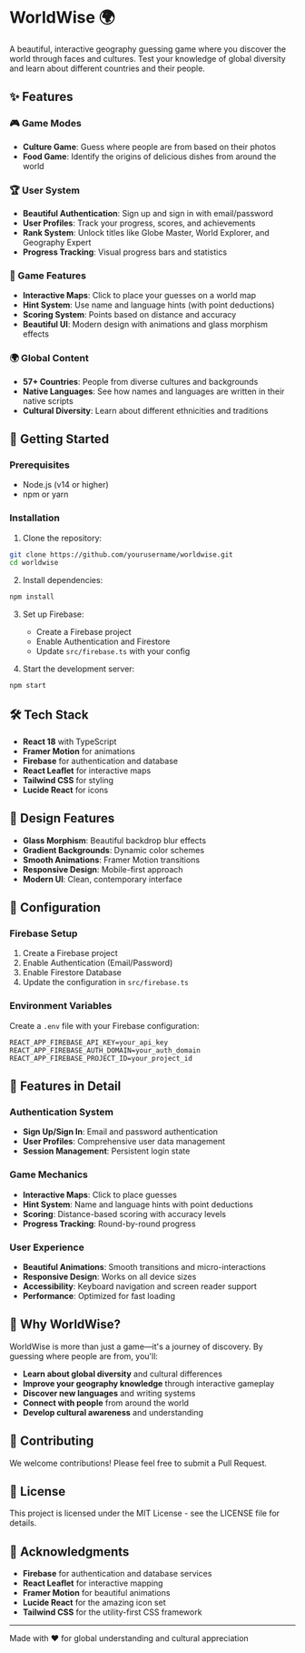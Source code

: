 # WorldWise 🌍

A beautiful, interactive geography guessing game where you discover the world through faces and cultures. Test your knowledge of global diversity and learn about different countries and their people.

## ✨ Features

### 🎮 Game Modes
- **Culture Game**: Guess where people are from based on their photos
- **Food Game**: Identify the origins of delicious dishes from around the world

### 🏆 User System
- **Beautiful Authentication**: Sign up and sign in with email/password
- **User Profiles**: Track your progress, scores, and achievements
- **Rank System**: Unlock titles like Globe Master, World Explorer, and Geography Expert
- **Progress Tracking**: Visual progress bars and statistics

### 🎯 Game Features
- **Interactive Maps**: Click to place your guesses on a world map
- **Hint System**: Use name and language hints (with point deductions)
- **Scoring System**: Points based on distance and accuracy
- **Beautiful UI**: Modern design with animations and glass morphism effects

### 🌍 Global Content
- **57+ Countries**: People from diverse cultures and backgrounds
- **Native Languages**: See how names and languages are written in their native scripts
- **Cultural Diversity**: Learn about different ethnicities and traditions

## 🚀 Getting Started

### Prerequisites
- Node.js (v14 or higher)
- npm or yarn

### Installation

1. Clone the repository:
```bash
git clone https://github.com/yourusername/worldwise.git
cd worldwise
```

2. Install dependencies:
```bash
npm install
```

3. Set up Firebase:
   - Create a Firebase project
   - Enable Authentication and Firestore
   - Update `src/firebase.ts` with your config

4. Start the development server:
```bash
npm start
```

## 🛠️ Tech Stack

- **React 18** with TypeScript
- **Framer Motion** for animations
- **Firebase** for authentication and database
- **React Leaflet** for interactive maps
- **Tailwind CSS** for styling
- **Lucide React** for icons

## 🎨 Design Features

- **Glass Morphism**: Beautiful backdrop blur effects
- **Gradient Backgrounds**: Dynamic color schemes
- **Smooth Animations**: Framer Motion transitions
- **Responsive Design**: Mobile-first approach
- **Modern UI**: Clean, contemporary interface

## 🔧 Configuration

### Firebase Setup
1. Create a Firebase project
2. Enable Authentication (Email/Password)
3. Enable Firestore Database
4. Update the configuration in `src/firebase.ts`

### Environment Variables
Create a `.env` file with your Firebase configuration:
```
REACT_APP_FIREBASE_API_KEY=your_api_key
REACT_APP_FIREBASE_AUTH_DOMAIN=your_auth_domain
REACT_APP_FIREBASE_PROJECT_ID=your_project_id
```

## 📱 Features in Detail

### Authentication System
- **Sign Up/Sign In**: Email and password authentication
- **User Profiles**: Comprehensive user data management
- **Session Management**: Persistent login state

### Game Mechanics
- **Interactive Maps**: Click to place guesses
- **Hint System**: Name and language hints with point deductions
- **Scoring**: Distance-based scoring with accuracy levels
- **Progress Tracking**: Round-by-round progress

### User Experience
- **Beautiful Animations**: Smooth transitions and micro-interactions
- **Responsive Design**: Works on all device sizes
- **Accessibility**: Keyboard navigation and screen reader support
- **Performance**: Optimized for fast loading

## 🌟 Why WorldWise?

WorldWise is more than just a game—it's a journey of discovery. By guessing where people are from, you'll:

- **Learn about global diversity** and cultural differences
- **Improve your geography knowledge** through interactive gameplay
- **Discover new languages** and writing systems
- **Connect with people** from around the world
- **Develop cultural awareness** and understanding

## 🤝 Contributing

We welcome contributions! Please feel free to submit a Pull Request.

## 📄 License

This project is licensed under the MIT License - see the LICENSE file for details.

## 🙏 Acknowledgments

- **Firebase** for authentication and database services
- **React Leaflet** for interactive mapping
- **Framer Motion** for beautiful animations
- **Lucide React** for the amazing icon set
- **Tailwind CSS** for the utility-first CSS framework

---

Made with ❤️ for global understanding and cultural appreciation
